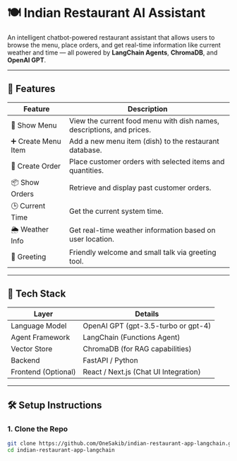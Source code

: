 # 🍽️ Indian Restaurant AI Assistant

An intelligent chatbot-powered restaurant assistant that allows users to browse the menu, place orders, and get real-time information like current weather and time — all powered by **LangChain Agents**, **ChromaDB**, and **OpenAI GPT**.

---

## 🚀 Features

| Feature             | Description                                                           |
| ------------------- | --------------------------------------------------------------------- |
| 🧾 Show Menu        | View the current food menu with dish names, descriptions, and prices. |
| ➕ Create Menu Item | Add a new menu item (dish) to the restaurant database.                |
| 🛒 Create Order     | Place customer orders with selected items and quantities.             |
| 📦 Show Orders      | Retrieve and display past customer orders.                            |
| 🕒 Current Time     | Get the current system time.                                          |
| 🌦️ Weather Info     | Get real-time weather information based on user location.             |
| 👋 Greeting         | Friendly welcome and small talk via greeting tool.                    |

---

## 🧠 Tech Stack

| Layer               | Details                               |
| ------------------- | ------------------------------------- |
| Language Model      | OpenAI GPT (gpt-3.5-turbo or gpt-4)   |
| Agent Framework     | LangChain (Functions Agent)           |
| Vector Store        | ChromaDB (for RAG capabilities)       |
| Backend             | FastAPI / Python                      |
| Frontend (Optional) | React / Next.js (Chat UI Integration) |

---

## 🛠️ Setup Instructions

### 1. Clone the Repo

```bash
git clone https://github.com/OneSakib/indian-restaurant-app-langchain.git
cd indian-restaurant-app-langchain
```
